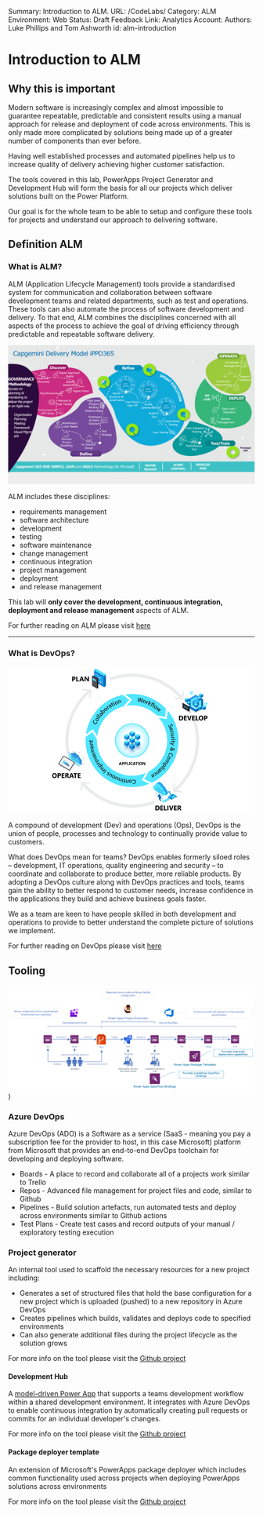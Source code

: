 Summary: Introduction to ALM.
URL: /CodeLabs/
Category: ALM
Environment: Web
Status: Draft
Feedback Link: 
Analytics Account:
Authors: Luke Phillips and Tom Ashworth
id: alm-introduction

# Introduction to ALM

## Why this is important
Modern software is increasingly complex and almost impossible to guarantee repeatable, predictable and consistent results using a manual approach for release and deployment of code across environments. This is only made more complicated by solutions being made up of a greater number of components than ever before.

Having well established processes and automated pipelines help us to increase quality of delivery achieving higher customer satisfaction.

The tools covered in this lab, PowerApps Project Generator and Development Hub will form the basis for all our projects which deliver solutions built on the Power Platform. 

Our goal is for the whole team to be able to setup and configure these tools for projects and understand our approach to delivering software.

## Definition ALM
### What is ALM?
ALM (Application Lifecycle Management) tools provide a standardised system for communication and collaboration between software development teams and related departments, such as test and operations. These tools can also automate the process of software development and delivery. To that end, ALM combines the disciplines concerned with all aspects of the process to achieve the goal of driving efficiency through predictable and repeatable software delivery.

![image.png](.attachments/alm-introduction/image1.png)

ALM includes these disciplines: 
- requirements management
- software architecture
- development 
- testing
- software maintenance
- change management
- continuous integration
- project management
- deployment
- and release management

This lab will **only cover the development, continuous integration, deployment and release management** aspects of ALM.

For further reading on ALM please visit [here](https://docs.microsoft.com/en-us/power-platform/alm/overview-alm)

---

### What is DevOps?
![lifecycle.png](.attachments/alm-introduction/image3.png)

A compound of development (Dev) and operations (Ops), DevOps is the union of people, processes and technology to continually provide value to customers.

What does DevOps mean for teams? DevOps enables formerly siloed roles – development, IT operations, quality engineering and security – to coordinate and collaborate to produce better, more reliable products. By adopting a DevOps culture along with DevOps practices and tools, teams gain the ability to better respond to customer needs, increase confidence in the applications they build and achieve business goals faster.

We as a team are keen to have people skilled in both development and operations to provide to better understand the complete picture of solutions we implement.

For further reading on DevOps please visit [here](https://azure.microsoft.com/en-gb/overview/what-is-devops/)

## Tooling
![image.png](.attachments/alm-introduction/image2.png)
)

### Azure DevOps
Azure DevOps (ADO) is a Software as a service (SaaS - meaning you pay a subscription fee for the provider to host, in this case Microsoft) platform from Microsoft that provides an end-to-end DevOps toolchain for developing and deploying software.
- Boards - A place to record and collaborate all of a projects work similar to Trello
- Repos - Advanced file management for project files and code, similar to Github
- Pipelines - Build solution artefacts, run automated tests and deploy across environments similar to Github actions
- Test Plans - Create test cases and record outputs of your manual / exploratory testing execution

### Project generator
An internal tool used to scaffold the necessary resources for a new project including:
- Generates a set of structured files that hold the base configuration for a new project which is uploaded (pushed) to a new repository in Azure DevOps
- Creates pipelines which builds, validates and deploys code to specified environments
- Can also generate additional files during the project lifecycle as the solution grows

For more info on the tool please visit the [Github project](https://github.com/Capgemini/powerapps-project-template)
#### Development Hub
A [model-driven Power App](https://docs.microsoft.com/en-us/powerapps/maker/model-driven-apps/model-driven-app-overview) that supports a teams development workflow within a shared development environment. It integrates with Azure DevOps to enable continuous integration by automatically creating pull requests or commits for an individual developer's changes.

For more info on the tool please visit the [Github project](https://github.com/ewingjm/development-hub#development-hub-)
#### Package deployer template
An extension of Microsoft's PowerApps package deployer which includes common functionality used across projects when deploying PowerApps solutions across environments

For more info on the tool please visit the [Github project](https://github.com/Capgemini/powerapps-packagedeployer-)